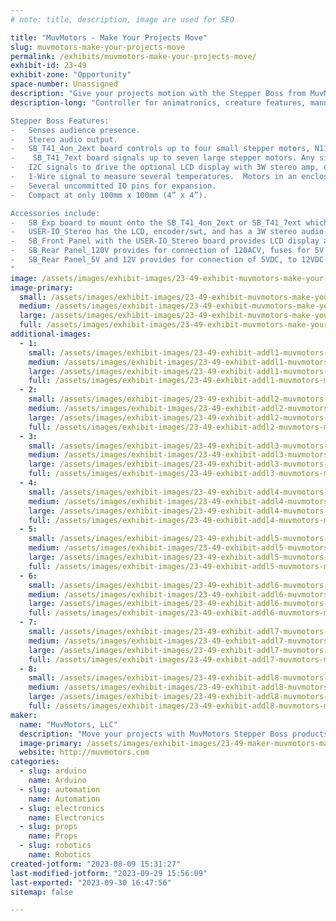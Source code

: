 ```yaml
---
# note: title, description, image are used for SEO

title: "MuvMotors - Make Your Projects Move"
slug: muvmotors-make-your-projects-move
permalink: /exhibits/muvmotors-make-your-projects-move/
exhibit-id: 23-49
exhibit-zone: "Opportunity"
space-number: Unassigned
description: "Give your projects motion with the Stepper Boss from MuvMotors for animatronic  features."
description-long: "Controller for animatronics, creature features, mannequins, museum dioramas, and kinetic sculptures. 

Stepper Boss Features:
-	Senses audience presence.
-	Stereo audio output.
-	SB_T41_4on_2ext board controls up to four small stepper motors, N11 or N17, and sends signals to up to two external stepper drivers so large steppers can be used.
-	 SB_T41_7ext board signals up to seven large stepper motors. Any size external stepper driver, power supply, and stepper can be used. Need to rotate a car?
-	I2C signals to drive the optional LCD display with 3W stereo amp, extendable to other I2C devices you may use.
-	1-Wire signal to measure several temperatures.  Motors in an enclosure generate heat. Use this to design cooling.
-	Several uncommitted IO pins for expansion.
-	Compact at only 100mm x 100mm (4” x 4”).

Accessories include:
-	SB_Exp board to mount onto the SB_T41_4on_2ext or SB_T41_7ext which provides perfboard areas for your circuits.
-	USER-IO_Stereo has the LCD, encoder/swt, and has a 3W stereo audio amplifier.
-	SB_Front Panel with the USER-IO_Stereo board provides LCD display and encoder with switch to provide menus of functions and enter parameters your sketch may need.
-	SB_Rear Panel_120V provides for connection of 120ACV, fuses for 5V and 12V, On/Off switch and uUSB for computer to Teensy 4.1 sketch uploading.
-	SB_Rear Panel_5V and 12V provides for connection of 5VDC, to 12VDC (up to 28.5VDC), 5V and 12V pilot LEDs, SPDIF audio jack, On/Off switch and micro USB socket for connection to computer.
"
image: /assets/images/exhibit-images/23-49-exhibit-muvmotors-make-your-projects-move-botteli-marco-stepper-boss-board-crpd-rdcd18-43-25-large.jpg
image-primary: 
  small: /assets/images/exhibit-images/23-49-exhibit-muvmotors-make-your-projects-move-botteli-marco-stepper-boss-board-crpd-rdcd18-43-25-small.jpg
  medium: /assets/images/exhibit-images/23-49-exhibit-muvmotors-make-your-projects-move-botteli-marco-stepper-boss-board-crpd-rdcd18-43-25-medium.jpg
  large: /assets/images/exhibit-images/23-49-exhibit-muvmotors-make-your-projects-move-botteli-marco-stepper-boss-board-crpd-rdcd18-43-25-large.jpg
  full: /assets/images/exhibit-images/23-49-exhibit-muvmotors-make-your-projects-move-botteli-marco-stepper-boss-board-crpd-rdcd18-43-25-full.jpg
additional-images: 
  - 1:
    small: /assets/images/exhibit-images/23-49-exhibit-addl1-muvmotors-make-your-projects-move-botteli-the-bottle-man-rdcd-rotd-small.jpg
    medium: /assets/images/exhibit-images/23-49-exhibit-addl1-muvmotors-make-your-projects-move-botteli-the-bottle-man-rdcd-rotd-medium.jpg
    large: /assets/images/exhibit-images/23-49-exhibit-addl1-muvmotors-make-your-projects-move-botteli-the-bottle-man-rdcd-rotd-large.jpg
    full: /assets/images/exhibit-images/23-49-exhibit-addl1-muvmotors-make-your-projects-move-botteli-the-bottle-man-rdcd-rotd-full.jpg
  - 2:
    small: /assets/images/exhibit-images/23-49-exhibit-addl2-muvmotors-make-your-projects-move-botteli-sb-lcd-small.jpg
    medium: /assets/images/exhibit-images/23-49-exhibit-addl2-muvmotors-make-your-projects-move-botteli-sb-lcd-medium.jpg
    large: /assets/images/exhibit-images/23-49-exhibit-addl2-muvmotors-make-your-projects-move-botteli-sb-lcd-large.jpg
    full: /assets/images/exhibit-images/23-49-exhibit-addl2-muvmotors-make-your-projects-move-botteli-sb-lcd-full.jpg
  - 3:
    small: /assets/images/exhibit-images/23-49-exhibit-addl3-muvmotors-make-your-projects-move-sb-t41-4on-2ext-small.jpg
    medium: /assets/images/exhibit-images/23-49-exhibit-addl3-muvmotors-make-your-projects-move-sb-t41-4on-2ext-medium.jpg
    large: /assets/images/exhibit-images/23-49-exhibit-addl3-muvmotors-make-your-projects-move-sb-t41-4on-2ext-large.jpg
    full: /assets/images/exhibit-images/23-49-exhibit-addl3-muvmotors-make-your-projects-move-sb-t41-4on-2ext-full.jpg
  - 4:
    small: /assets/images/exhibit-images/23-49-exhibit-addl4-muvmotors-make-your-projects-move-sb-t41-7ext-rdcd-small.jpg
    medium: /assets/images/exhibit-images/23-49-exhibit-addl4-muvmotors-make-your-projects-move-sb-t41-7ext-rdcd-medium.jpg
    large: /assets/images/exhibit-images/23-49-exhibit-addl4-muvmotors-make-your-projects-move-sb-t41-7ext-rdcd-large.jpg
    full: /assets/images/exhibit-images/23-49-exhibit-addl4-muvmotors-make-your-projects-move-sb-t41-7ext-rdcd-full.jpg
  - 5:
    small: /assets/images/exhibit-images/23-49-exhibit-addl5-muvmotors-make-your-projects-move-sb-uno-2on-2ext-small.jpg
    medium: /assets/images/exhibit-images/23-49-exhibit-addl5-muvmotors-make-your-projects-move-sb-uno-2on-2ext-medium.jpg
    large: /assets/images/exhibit-images/23-49-exhibit-addl5-muvmotors-make-your-projects-move-sb-uno-2on-2ext-large.jpg
    full: /assets/images/exhibit-images/23-49-exhibit-addl5-muvmotors-make-your-projects-move-sb-uno-2on-2ext-full.jpg
  - 6:
    small: /assets/images/exhibit-images/23-49-exhibit-addl6-muvmotors-make-your-projects-move-stack-of-front-panel-user-io-stereo-sb-t41-boards-rotd-small.jpg
    medium: /assets/images/exhibit-images/23-49-exhibit-addl6-muvmotors-make-your-projects-move-stack-of-front-panel-user-io-stereo-sb-t41-boards-rotd-medium.jpg
    large: /assets/images/exhibit-images/23-49-exhibit-addl6-muvmotors-make-your-projects-move-stack-of-front-panel-user-io-stereo-sb-t41-boards-rotd-large.jpg
    full: /assets/images/exhibit-images/23-49-exhibit-addl6-muvmotors-make-your-projects-move-stack-of-front-panel-user-io-stereo-sb-t41-boards-rotd-full.jpg
  - 7:
    small: /assets/images/exhibit-images/23-49-exhibit-addl7-muvmotors-make-your-projects-move-stepper-boss-controller-in-botteli-rdc-small.jpg
    medium: /assets/images/exhibit-images/23-49-exhibit-addl7-muvmotors-make-your-projects-move-stepper-boss-controller-in-botteli-rdc-medium.jpg
    large: /assets/images/exhibit-images/23-49-exhibit-addl7-muvmotors-make-your-projects-move-stepper-boss-controller-in-botteli-rdc-large.jpg
    full: /assets/images/exhibit-images/23-49-exhibit-addl7-muvmotors-make-your-projects-move-stepper-boss-controller-in-botteli-rdc-full.jpg
  - 8:
    small: /assets/images/exhibit-images/23-49-exhibit-addl8-muvmotors-make-your-projects-move-user-io-stereo-rd-small.jpg
    medium: /assets/images/exhibit-images/23-49-exhibit-addl8-muvmotors-make-your-projects-move-user-io-stereo-rd-medium.jpg
    large: /assets/images/exhibit-images/23-49-exhibit-addl8-muvmotors-make-your-projects-move-user-io-stereo-rd-large.jpg
    full: /assets/images/exhibit-images/23-49-exhibit-addl8-muvmotors-make-your-projects-move-user-io-stereo-rd-full.jpg
maker: 
  name: "MuvMotors, LLC"
  description: "Move your projects with MuvMotors Stepper Boss products. Motion for animatronics, animated creatures, museum dioramas, mannequins or sculptures."
  image-primary: /assets/images/exhibit-images/23-49-maker-muvmotors-make-your-projects-move-muvmotors-4-medium.png
  website: http://muvmotors.com
categories: 
  - slug: arduino
    name: Arduino
  - slug: automation
    name: Automation
  - slug: electronics
    name: Electronics
  - slug: props
    name: Props
  - slug: robotics
    name: Robotics
created-jotform: "2023-08-09 15:31:27"
last-modified-jotform: "2023-09-29 15:56:09"
last-exported: "2023-09-30 16:47:56"
sitemap: false

---
```

